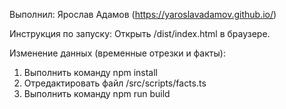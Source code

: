Выполнил: Ярослав Адамов (https://yaroslavadamov.github.io/)

Инструкция по запуску:
Открыть /dist/index.html в браузере.

Изменение данных (временные отрезки и факты):
1. Выполнить команду npm install
2. Отредактировать файл /src/scripts/facts.ts
3. Выполнить команду npm run build

